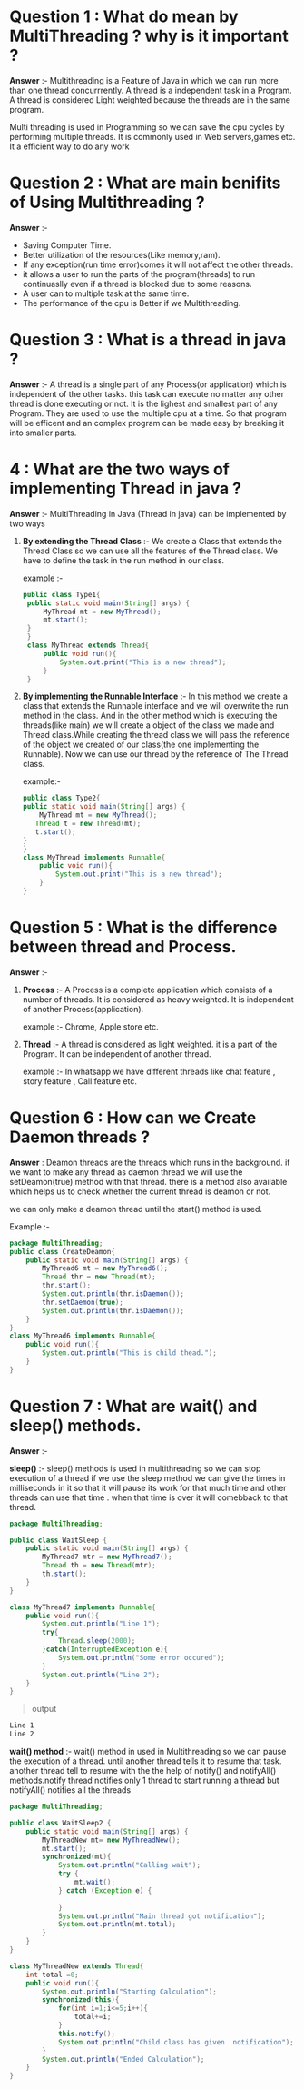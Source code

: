 # Question 1 : What do mean by MultiThreading ? why is it important ?
**Answer** :- Multithreading is a Feature of Java in which we can run more than one thread concurrrently.
 A thread is a independent task in a Program. A thread is
considered Light weighted because the threads are in the same program.

Multi threading is used in Programming so we can save the cpu cycles by performing multiple threads. It is commonly used in Web servers,games etc.
It a efficient way to do any work

# Question 2 : What are main benifits of Using Multithreading ?
**Answer** :- 
* Saving Computer Time.
* Better utilization of the resources(Like memory,ram).
* If any exception(run time error)comes it will not affect the other threads.
* it allows a user to run the parts of the program(threads) to run continuaslly even if a thread is blocked due to some reasons.
* A user can to multiple task at the same time.
* The performance of the cpu is Better if we Multithreading.

# Question 3 : What is a thread in java ?
**Answer** :- A thread is a single part of any Process(or application) which is independent of the other tasks. this task can execute no matter any other thread is done executing or not. It is the lighest and smallest part of any Program.
They are used to use the multiple cpu at a time. So that program will be efficent and an complex program can be made easy by breaking it into smaller parts.

# 4 : What are the two ways of implementing Thread in java ?
**Answer** :- MultiThreading in Java (Thread in java) can be implemented by two ways

1. **By extending the Thread Class** :- We create a Class that extends the Thread Class so we can use all the features of the Thread class. We have to define the task in the run method in our class. 

   example :- 
   ```java
   public class Type1{
    public static void main(String[] args) {
        MyThread mt = new MyThread();
        mt.start();
    }
    } 
    class MyThread extends Thread{
        public void run(){
            System.out.print("This is a new thread");
        }
    }
   ```

2. **By implementing the Runnable Interface** :-  In this method we create a class that extends the Runnable interface and we will overwrite the run method in the class. And in the other method which is executing the threads(like main) we will create a object of the class we made and Thread class.While creating the thread class we will pass the reference of the object we created of our class(the one implementing the Runnable). Now we can use our thread by the reference of The Thread class.

    example:- 
    ```java
    public class Type2{
    public static void main(String[] args) {
        MyThread mt = new MyThread();
       Thread t = new Thread(mt);
       t.start();
    }
    }
    class MyThread implements Runnable{
        public void run(){
            System.out.print("This is a new thread");
        }
    }
    ```

# Question 5 : What is the difference between thread and Process.
**Answer** :-

1. **Process** :-  A Process is a complete application which consists of a number of threads. It is considered as heavy weighted.  It is independent of another Process(application).

    example :- Chrome, Apple store etc.

2. **Thread** :- A thread is considered as light weighted. it is a part of the Program. It can be independent of another thread. 

    example :- In whatsapp we have different threads like chat feature , story feature , Call feature etc.

# Question 6 : How can we Create Daemon threads ?
**Answer** : Deamon threads are the threads which runs in the background. if we want to make any thread as daemon thread we will use the setDeamon(true) method with that thread. there is a method also available which helps us to check whether the current thread is deamon or not.

we can only make a deamon thread until the start() method is used.

Example :- 
```java
package MultiThreading;
public class CreateDeamon{
    public static void main(String[] args) {
        MyThread6 mt = new MyThread6();
        Thread thr = new Thread(mt);
        thr.start();
        System.out.println(thr.isDaemon());
        thr.setDaemon(true);
        System.out.println(thr.isDaemon());
    }
}
class MyThread6 implements Runnable{
    public void run(){
        System.out.println("This is child thead.");
    }
}
```

# Question 7 : What are wait() and sleep() methods.
**Answer** :-

**sleep()** :- sleep() methods is used in multithreading so we can stop execution of a thread if we use the sleep method we can give the times in milliseconds in it so that it will pause its work for that much time and other threads can use that time . when that time is over it will comebback to that thread.

```java
package MultiThreading;

public class WaitSleep {
    public static void main(String[] args) {
        MyThread7 mtr = new MyThread7();
        Thread th = new Thread(mtr);
        th.start();
    }
}

class MyThread7 implements Runnable{
    public void run(){
        System.out.println("Line 1");
        try{
            Thread.sleep(2000);
        }catch(InterruptedException e){
            System.out.println("Some error occured");
        }
        System.out.println("Line 2");
    }
}
```
> output
```bash
Line 1
Line 2
```
**wait() method** :- wait() method in used in Multithreading so we can pause the execution of a thread. until another thread tells it to resume that task. another thread tell to resume with the the help of notify() and notifyAll() methods.notify thread notifies only 1 thread to start running a thread but notifyAll() notifies all the threads
```java
package MultiThreading;

public class WaitSleep2 {
    public static void main(String[] args) {
        MyThreadNew mt= new MyThreadNew();
        mt.start();
        synchronized(mt){
            System.out.println("Calling wait");
            try {
                mt.wait();
            } catch (Exception e) {
                
            }
            System.out.println("Main thread got notification");
            System.out.println(mt.total);
        }
    }
}

class MyThreadNew extends Thread{
    int total =0;
    public void run(){
        System.out.println("Starting Calculation");
        synchronized(this){
            for(int i=1;i<=5;i++){
                total+=i;
            }
            this.notify();
            System.out.println("Child class has given  notification");
        }
        System.out.println("Ended Calculation");
    }
}
```